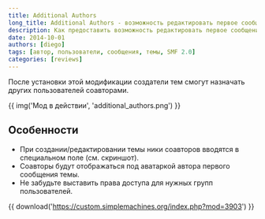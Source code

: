```yaml
---
title: Additional Authors
long_title: Additional Authors - возможность редактировать первое сообщение
description: Как предоставить возможность редактировать первое сообщение темы другим пользователям (не только автору).
date: 2014-10-01
authors: [diego]
tags: [автор, пользователи, сообщения, темы, SMF 2.0]
categories: [reviews]
---
```


После установки этой модификации создатели тем смогут назначать других пользователей соавторами.

<!-- more -->

{{ img('Мод в действии', 'additional_authors.png') }}

## Особенности

* При создании/редактировании темы ники соавторов вводятся в специальном поле (см. скриншот).
* Соавторы будут отображаться под аватаркой автора первого сообщения темы.
* Не забудьте выставить права доступа для нужных групп пользователей.

{{ download('https://custom.simplemachines.org/index.php?mod=3903') }}
